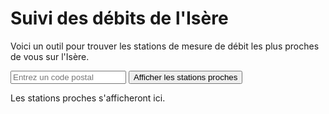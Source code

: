 # Suivi des débits de l'Isère

Voici un outil pour trouver les stations de mesure de débit les plus proches de vous sur l'Isère.

<input type="text" id="codePostal" placeholder="Entrez un code postal">
<button onclick="afficherStationsProches()">Afficher les stations proches</button>
<p id="stations-proches">Les stations proches s'afficheront ici.</p>

<script>
// Fonction pour récupérer les stations sur l'Isère
async function getStations() {
    const url = 'https://hubeau.eaufrance.fr/api/v2/hydrometrie/referentiel/stations?code_entite=W&libelle_cours_eau=Isère&size=100';
    try {
        const response = await fetch(url);
        if (!response.ok) {
            throw new Error(`HTTP error! status: ${response.status}`);
        }
        const data = await response.json();
        console.log('Stations récupérées :', data.data); // Log des stations récupérées
        return data.data;
    } catch (error) {
        console.error('Erreur lors de la récupération des stations :', error);
        return [];
    }
}

// Fonction pour calculer la distance en km entre deux points géographiques
function calculateDistance(lat1, lon1, lat2, lon2) {
    const R = 6371; // Rayon de la Terre en km
    const dLat = toRadians(lat2 - lat1);
    const dLon = toRadians(lon2 - lon1);
    const a =
        Math.sin(dLat / 2) * Math.sin(dLat / 2) +
        Math.cos(toRadians(lat1)) * Math.cos(toRadians(lat2)) *
        Math.sin(dLon / 2) * Math.sin(dLon / 2);
    const c = 2 * Math.atan2(Math.sqrt(a), Math.sqrt(1 - a));
    return R * c;
}

// Convertir les degrés en radians
function toRadians(degrees) {
    return degrees * Math.PI / 180;
}

// Fonction pour récupérer le débit d'une station
async function getDebitStation(codeStation) {
    const url = `https://hubeau.eaufrance.fr/api/v2/hydrometrie/observations_tr?code_entite=${codeStation}&grandeur_hydro=Q&size=1`;
    try {
        const response = await fetch(url);
        if (!response.ok) {
            throw new Error(`HTTP error! status: ${response.status}`);
        }
        const data = await response.json();
        if (data.data && data.data.length > 0) {
            return data.data[0].resultat_obs / 1000; // Conversion en m³/s
        }
        return 'N/A';
    } catch (error) {
        console.error('Erreur lors de la récupération du débit :', error);
        return 'N/A';
    }
}

// Fonction pour obtenir les coordonnées à partir d'un code postal
async function getCoordinatesFromPostalCode(postalCode) {
    const url = `https://nominatim.openstreetmap.org/search?postalcode=${postalCode}&country=France&format=json`;

    try {
        const response = await fetch(url);
        if (!response.ok) {
            throw new Error(`HTTP error! status: ${response.status}`);
        }
        const data = await response.json();
        if (data && data.length > 0) {
            return {
                latitude: parseFloat(data[0].lat),
                longitude: parseFloat(data[0].lon)
            };
        }
        return null;
    } catch (error) {
        console.error('Erreur lors de la récupération des coordonnées :', error);
        return null;
    }
}

// Fonction principale pour afficher les stations proches
async function afficherStationsProches() {
    const codePostal = document.getElementById('codePostal').value;
    if (!codePostal) {
        alert('Veuillez entrer un code postal.');
        return;
    }

    const coordinates = await getCoordinatesFromPostalCode(codePostal);
    if (!coordinates) {
        alert('Impossible de trouver les coordonnées pour ce code postal.');
        return;
    }

    // Afficher les coordonnées du code postal
    const stationsProchesElement = document.getElementById('stations-proches');
    stationsProchesElement.innerHTML = `<p>Coordonnées pour le code postal ${codePostal} : Latitude ${coordinates.latitude}, Longitude ${coordinates.longitude}</p>`;

    const stations = await getStations();

    // Afficher les résultats intermédiaires des stations
    stationsProchesElement.innerHTML += '<h3>Résultats intermédiaires des stations :</h3>';
    if (stations.length === 0) {
        stationsProchesElement.innerHTML += '<p>Aucune station trouvée.</p>';
        return;
    }

    for (const station of stations) {
        if (station.latitude && station.longitude) {
            stationsProchesElement.innerHTML += `<p>${station.libelle_station} : Latitude ${station.latitude}, Longitude ${station.longitude}</p>`;
        }
    }

    // Calculer et afficher les distances et les débits
    stationsProchesElement.innerHTML += '<h3>Stations avec distances et débits :</h3>';
    for (const station of stations) {
        if (station.latitude && station.longitude) {
            const distance = calculateDistance(
                coordinates.latitude,
                coordinates.longitude,
                parseFloat(station.latitude),
                parseFloat(station.longitude)
            );
            const debit = await getDebitStation(station.code_station);
            stationsProchesElement.innerHTML += `<p>${station.libelle_station} : Distance: ${distance.toFixed(2)} km, Débit: ${debit} m³/s</p>`;
        }
    }
}
</script>
